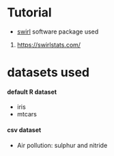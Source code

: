 # Tutorial

* [swirl](https://swirlstats.com/) software package used
1. https://swirlstats.com/

# datasets used

#### default R dataset
+ iris
+ mtcars

#### csv dataset
- Air pollution: sulphur and nitride